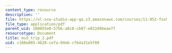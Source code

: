 ```yaml
---
content_type: resource
description: ''
file: https://ol-ocw-studio-app-qa.s3.amazonaws.com/courses/11-952-foshan-china-workshop-spring-2004/c166e0854b28ce7a04ebcfb4a31e5f89_mid_trip_2.pdf
file_type: application/pdf
parent_uid: 280055e0-57b6-a8c8-cb87-e822d9beae7f
resourcetype: Document
title: mid_trip_2.pdf
uid: c166e085-4b28-ce7a-04eb-cfb4a31e5f89
---
```

